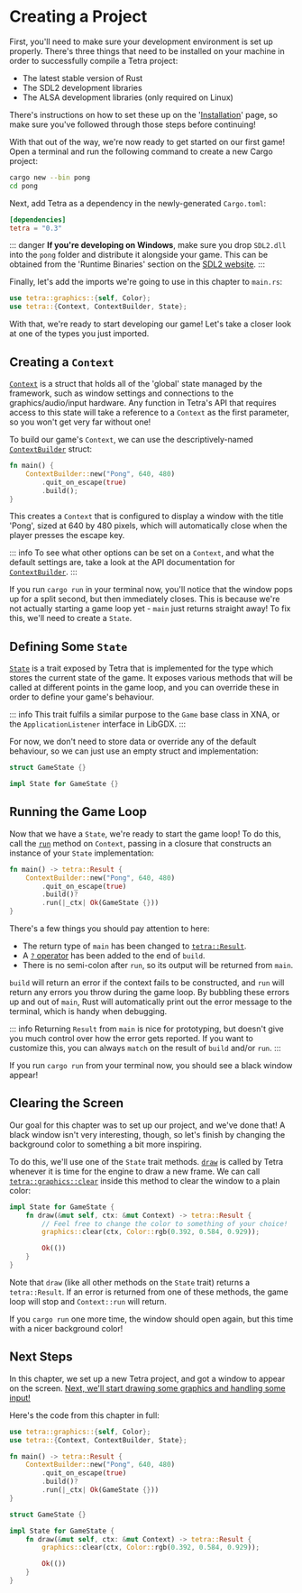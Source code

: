 # Creating a Project

First, you'll need to make sure your development environment is set up properly. There's three things that need to be installed on your machine in order to successfully compile a Tetra project:

* The latest stable version of Rust
* The SDL2 development libraries
* The ALSA development libraries (only required on Linux)

There's instructions on how to set these up on the '[Installation](../installation.md)' page, so make sure you've followed through those steps before continuing!

With that out of the way, we're now ready to get started on our first game! Open a terminal and run the following command to create a new Cargo project:

```bash
cargo new --bin pong
cd pong
```

Next, add Tetra as a dependency in the newly-generated `Cargo.toml`:

```toml
[dependencies]
tetra = "0.3"
```

::: danger
**If you're developing on Windows**, make sure you drop `SDL2.dll` into the `pong` folder and distribute it alongside your game. This can be obtained from the 'Runtime Binaries' section on the [SDL2 website](https://www.libsdl.org/download-2.0.php).
:::

Finally, let's add the imports we're going to use in this chapter to `main.rs`:

```rust
use tetra::graphics::{self, Color};
use tetra::{Context, ContextBuilder, State};
```

With that, we're ready to start developing our game! Let's take a closer look at one of the types you just imported.

## Creating a `Context`

[`Context`](https://docs.rs/tetra/0.3/tetra/struct.Context.html) is a struct that holds all of the 'global' state managed by the framework, such as window settings and connections to the graphics/audio/input hardware. Any function in Tetra's API that requires access to this state will take a reference to a `Context` as the first parameter, so you won't get very far without one!

To build our game's `Context`, we can use the descriptively-named [`ContextBuilder`](https://docs.rs/tetra/0.3/tetra/struct.ContextBuilder.html) struct:

```rust
fn main() {
    ContextBuilder::new("Pong", 640, 480)
        .quit_on_escape(true)
        .build();
}
```

This creates a `Context` that is configured to display a window with the title 'Pong', sized at 640 by 480 pixels, which will automatically close when the player presses the escape key.

::: info
To see what other options can be set on a `Context`, and what the default settings are, take a look at the API documentation for [`ContextBuilder`](https://docs.rs/tetra/0.3.1/tetra/struct.ContextBuilder.html).
:::

If you run `cargo run` in your terminal now, you'll notice that the window pops up for a split second, but then immediately closes. This is because we're not actually starting a game loop yet - `main` just returns straight away! To fix this, we'll need to create a `State`.

## Defining Some `State`

[`State`](https://docs.rs/tetra/0.3/tetra/trait.State.html) is a trait exposed by Tetra that is implemented for the type which stores the current state of the game. It exposes various methods that will be called at different points in the game loop, and you can override these in order to define your game's behaviour.

::: info
This trait fulfils a similar purpose to the `Game` base class in XNA, or the `ApplicationListener` interface in LibGDX.
:::

For now, we don't need to store data or override any of the default behaviour, so we can just use an empty struct and implementation:

```rust
struct GameState {}

impl State for GameState {}
```

## Running the Game Loop

Now that we have a `State`, we're ready to start the game loop! To do this, call the [`run`](https://docs.rs/tetra/0.3/tetra/struct.Context.html#method.run) method on `Context`, passing in a closure that constructs an instance of your `State` implementation:

```rust
fn main() -> tetra::Result {
    ContextBuilder::new("Pong", 640, 480)
        .quit_on_escape(true)
        .build()?
        .run(|_ctx| Ok(GameState {}))
}
```

There's a few things you should pay attention to here:

- The return type of `main` has been changed to [`tetra::Result`](https://docs.rs/tetra/0.3/tetra/error/type.Result.html).
- A [`?` operator](https://doc.rust-lang.org/book/ch09-02-recoverable-errors-with-result.html#a-shortcut-for-propagating-errors-the--operator) has been added to the end of `build`.
- There is no semi-colon after `run`, so its output will be returned from `main`.

`build` will return an error if the context fails to be constructed, and `run` will return any errors you throw during the game loop. By bubbling these errors up and out of `main`, Rust will automatically print out the error message to the terminal, which is handy when debugging.

::: info
Returning `Result` from `main` is nice for prototyping, but doesn't give you much control over how the error gets reported. If you want to customize this, you can always `match` on the result of `build` and/or `run`.
:::

If you run `cargo run` from your terminal now, you should see a black window appear!

## Clearing the Screen

Our goal for this chapter was to set up our project, and we've done that! A black window isn't very interesting, though, so let's finish by changing the background color to something a bit more inspiring.

To do this, we'll use one of the `State` trait methods. [`draw`](https://docs.rs/tetra/0.3/tetra/trait.State.html#method.draw) is called by Tetra whenever it is time for the engine to draw a new frame. We can call [`tetra::graphics::clear`](https://docs.rs/tetra/0.3/tetra/graphics/fn.clear.html) inside this method to clear the window to a plain color:

```rust
impl State for GameState {
    fn draw(&mut self, ctx: &mut Context) -> tetra::Result {
        // Feel free to change the color to something of your choice!
        graphics::clear(ctx, Color::rgb(0.392, 0.584, 0.929));

        Ok(())
    }
}
```

Note that `draw` (like all other methods on the `State` trait) returns a `tetra::Result`. If an error is returned from one of these methods, the game loop will stop and `Context::run` will return.

If you `cargo run` one more time, the window should open again, but this time with a nicer background color!

## Next Steps

In this chapter, we set up a new Tetra project, and got a window to appear on the screen. [Next, we'll start drawing some graphics and handling some input!](./02-adding-the-paddles.md)

Here's the code from this chapter in full:

```rust
use tetra::graphics::{self, Color};
use tetra::{Context, ContextBuilder, State};

fn main() -> tetra::Result {
    ContextBuilder::new("Pong", 640, 480)
        .quit_on_escape(true)
        .build()?
        .run(|_ctx| Ok(GameState {}))
}

struct GameState {}

impl State for GameState {
    fn draw(&mut self, ctx: &mut Context) -> tetra::Result {
        graphics::clear(ctx, Color::rgb(0.392, 0.584, 0.929));

        Ok(())
    }
}
```
